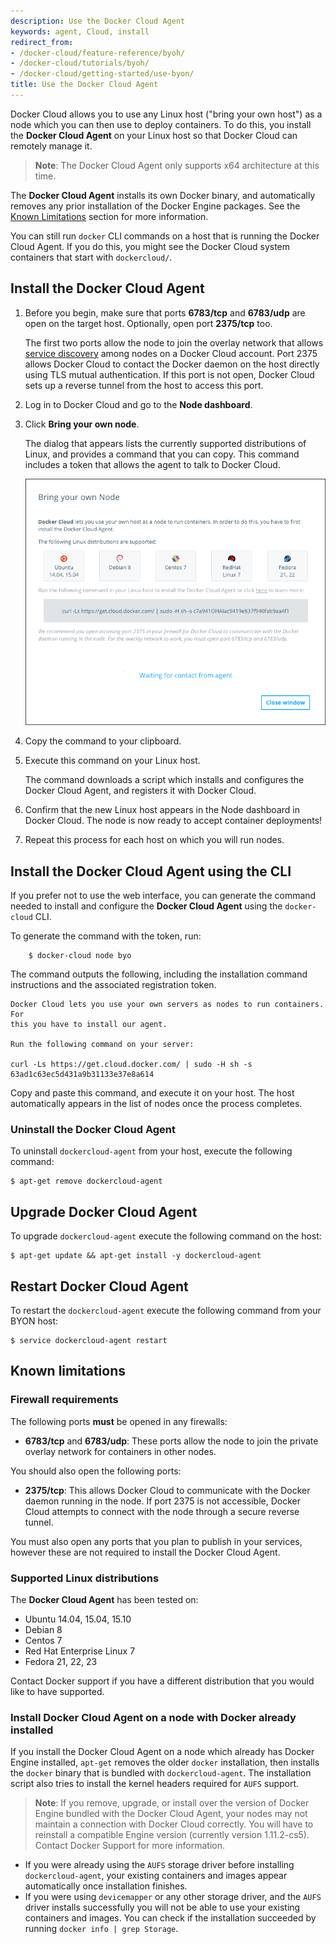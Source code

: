 ```yaml
---
description: Use the Docker Cloud Agent
keywords: agent, Cloud, install
redirect_from:
- /docker-cloud/feature-reference/byoh/
- /docker-cloud/tutorials/byoh/
- /docker-cloud/getting-started/use-byon/
title: Use the Docker Cloud Agent
---
```


Docker Cloud allows you to use any Linux host ("bring your own host") as a node which you can then use to deploy containers. To do this, you install the **Docker Cloud Agent** on your Linux host so that Docker Cloud can remotely manage it.

> **Note**: The Docker Cloud Agent only supports x64 architecture at this time. 

The **Docker Cloud Agent** installs its own Docker binary, and automatically removes any prior installation of the Docker Engine packages. See the [Known Limitations](byoh.md#known-limitations) section for more information.

You can still run `docker` CLI commands on a host that is running the Docker Cloud Agent. If you do this, you might see the Docker Cloud system containers that start with `dockercloud/`.


## Install the Docker Cloud Agent

1. Before you begin, make sure that ports **6783/tcp** and **6783/udp** are open on the target host. Optionally, open port **2375/tcp** too.

    The first two ports allow the node to join the overlay network that allows [service discovery](../apps/service-links.md) among nodes on a Docker Cloud account. Port 2375 allows Docker Cloud to contact the Docker daemon on the host directly using TLS mutual authentication. If this port is not open, Docker Cloud sets up a reverse tunnel from the host to access this port.

2. Log in to Docker Cloud and go to the **Node dashboard**.

3. Click **Bring your own node**.

    The dialog that appears lists the currently supported distributions of Linux, and provides a command that you can copy.
    This command includes a token that allows the agent to talk to Docker Cloud.

    ![](images/node-byoh-wizard-v2.png)

4. Copy the command to your clipboard.

5. Execute this command on your Linux host.

    The command downloads a script which installs and configures the Docker Cloud Agent, and registers it with Docker Cloud.

6. Confirm that the new Linux host appears in the Node dashboard in Docker Cloud. The node is now ready to accept container deployments!

7. Repeat this process for each host on which you will run nodes.

## Install the Docker Cloud Agent using the CLI

If you prefer not to use the web interface, you can generate the command needed
to install and configure the **Docker Cloud Agent** using the `docker-cloud`
CLI.

To generate the command with the token, run:

```
	$ docker-cloud node byo
```

The command outputs the following, including the installation command instructions and the associated registration token.

```
Docker Cloud lets you use your own servers as nodes to run containers. For
this you have to install our agent.

Run the following command on your server:

curl -Ls https://get.cloud.docker.com/ | sudo -H sh -s 63ad1c63ec5d431a9b31133e37e8a614
```

Copy and paste this command, and execute it on your host. The host automatically
appears in the list of nodes once the process completes.

### Uninstall the Docker Cloud Agent

To uninstall `dockercloud-agent` from your host, execute the following command:

```
$ apt-get remove dockercloud-agent
```

## Upgrade Docker Cloud Agent

To upgrade `dockercloud-agent` execute the following command on the host:

```
$ apt-get update && apt-get install -y dockercloud-agent
```

## Restart Docker Cloud Agent

To restart the `dockercloud-agent` execute the following command from your BYON host:

```
$ service dockercloud-agent restart
```

## Known limitations

### Firewall requirements

The following ports **must** be opened in any firewalls:

* **6783/tcp** and **6783/udp**: These ports allow the node to join the private overlay network for containers in other nodes.

You should also open the following ports:

* **2375/tcp**: This allows Docker Cloud to communicate with the Docker daemon running in the node. If port 2375 is not accessible, Docker Cloud attempts to connect with the node through a secure reverse tunnel.

You must also open any ports that you plan to publish in your services, however these are not required to install the Docker Cloud Agent.

### Supported Linux distributions

The **Docker Cloud Agent** has been tested on:

- Ubuntu 14.04, 15.04, 15.10
- Debian 8
- Centos 7
- Red Hat Enterprise Linux 7
- Fedora 21, 22, 23

Contact Docker support if you have a different distribution that you would like
to have supported.

### Install Docker Cloud Agent on a node with Docker already installed

If you install the Docker Cloud Agent on a node which already has Docker Engine
installed, `apt-get` removes the older `docker` installation, then installs the
`docker` binary that is bundled with `dockercloud-agent`. The installation
script also tries to install the kernel headers required for `AUFS` support.

> **Note**: If you remove, upgrade, or install over the version of Docker Engine bundled with the Docker Cloud Agent, your nodes may not maintain a connection  with Docker Cloud correctly. You will have to reinstall a compatible Engine version (currently version 1.11.2-cs5). Contact Docker Support for more information.

* If you were already using the `AUFS` storage driver before installing `dockercloud-agent`, your existing containers and images appear automatically once installation finishes.
* If you were using `devicemapper` or any other storage driver, and the `AUFS` driver installs successfully you will not be able to use your existing containers and images. You can check if the installation succeeded by running `docker info | grep Storage`.

